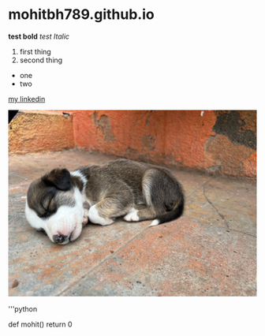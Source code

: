 # mohitbh789.github.io


**test bold**
*test Italic*

1. first thing
2. second thing


- one
- two

[my linkedin](https://www.linkedin.com/in/mohit-bhoir-534b781b9)

![puppy](IMG_7882.jpeg)

'''python

def mohit()
  return 0


